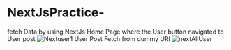 # NextJsPractice-
fetch Data by using NextJs
Home Page  where the User button navigated to User post
![Nextuser1](https://github.com/amit3075/NextJsPractice-/assets/54049938/3acf0181-9d04-48ce-bdb9-d51ce7fbf945)
User Post Fetch from dummy URl
![nextAllUser](https://github.com/amit3075/NextJsPractice-/assets/54049938/c05a8ab2-956d-48cd-a2c9-3d70c1576244)


